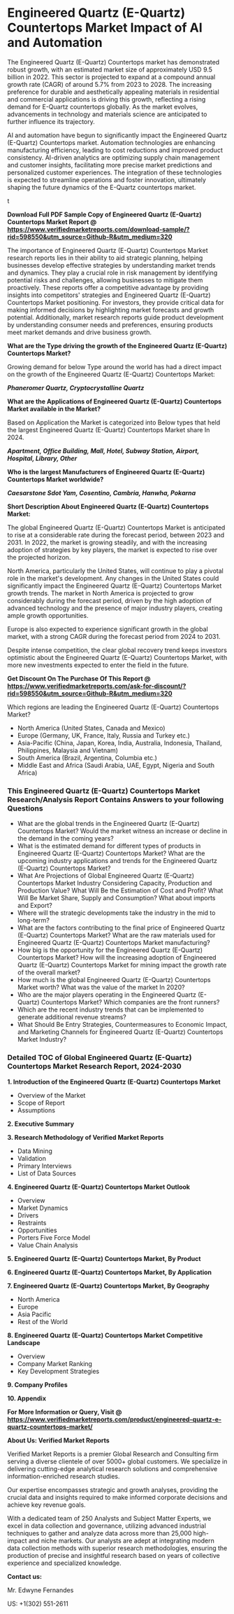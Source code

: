 <meta name="title" content="Global  Engineered Quartz (E-Quartz) Countertops Market Impact of AI and Automation"><meta name="description" content="  The Engineered Quartz (E-Quartz) Countertops market has demonstrated robust growth, with an estimated market size of approximately USD 9.5 billion in 2022. This sect"><meta name="title" content=" Engineered Quartz (E-Quartz) Countertops Market Size, Share, Scope, Trends, Growth, Opportunities, Analysis, Forecast"> <h1>Engineered Quartz (E-Quartz) Countertops Market Impact of AI and Automation</h1> <p>The Engineered Quartz (E-Quartz) Countertops market has demonstrated robust growth, with an estimated market size of approximately USD 9.5 billion in 2022. This sector is projected to expand at a compound annual growth rate (CAGR) of around 5.7% from 2023 to 2028. The increasing preference for durable and aesthetically appealing materials in residential and commercial applications is driving this growth, reflecting a rising demand for E-Quartz countertops globally. As the market evolves, advancements in technology and materials science are anticipated to further influence its trajectory.</p> <p>AI and automation have begun to significantly impact the Engineered Quartz (E-Quartz) Countertops market. Automation technologies are enhancing manufacturing efficiency, leading to cost reductions and improved product consistency. AI-driven analytics are optimizing supply chain management and customer insights, facilitating more precise market predictions and personalized customer experiences. The integration of these technologies is expected to streamline operations and foster innovation, ultimately shaping the future dynamics of the E-Quartz countertops market.</p> t</p><p id="" class=""><strong>Download Full PDF Sample Copy of Engineered Quartz (E-Quartz) Countertops Market Report @ <a href="https://www.verifiedmarketreports.com/download-sample/?rid=598550&utm_source=Github-R&utm_medium=320" target="_blank">https://www.verifiedmarketreports.com/download-sample/?rid=598550&utm_source=Github-R&utm_medium=320</a></strong></p><p>The importance of&nbsp;Engineered Quartz (E-Quartz) Countertops Market research reports lies in their ability to aid strategic planning, helping businesses develop effective strategies by understanding market trends and dynamics. They play a crucial role in risk management by identifying potential risks and challenges, allowing businesses to mitigate them proactively. These reports offer a competitive advantage by providing insights into competitors' strategies and Engineered Quartz (E-Quartz) Countertops Market positioning. For investors, they provide critical data for making informed decisions by highlighting market forecasts and growth potential. Additionally, market research reports guide product development by understanding consumer needs and preferences, ensuring products meet market demands and drive business growth.</p><p><strong>What are the&nbsp;Type driving the growth of the Engineered Quartz (E-Quartz) Countertops Market?</strong></p><p id="" class="">Growing demand for below Type around the world has had a direct impact on the growth of the Engineered Quartz (E-Quartz) Countertops Market:</p><em><strong>Phaneromer Quartz, Cryptocrystalline Quartz</strong></em></p><strong>What are the&nbsp;Applications&nbsp;of Engineered Quartz (E-Quartz) Countertops Market available in the Market?</strong></p><p id="" class="">Based on Application the Market is categorized into Below types that held the largest Engineered Quartz (E-Quartz) Countertops Market share In 2024.</p><em><strong>Apartment, Office Building, Mall, Hotel, Subway Station, Airport, Hospital, Library, Other</strong></em></p><strong>Who is the largest Manufacturers of Engineered Quartz (E-Quartz) Countertops Market worldwide?</strong></p><p><em><strong>Caesarstone Sdot Yam, Cosentino, Cambria, Hanwha, Pokarna</strong></em></p><p id="" class=""><strong>Short Description About Engineered Quartz (E-Quartz) Countertops Market:</strong></p><p>The global Engineered Quartz (E-Quartz) Countertops Market is anticipated to rise at a considerable rate during the forecast period, between 2023 and 2031. In 2022, the market is growing steadily, and with the increasing adoption of strategies by key players, the market is expected to rise over the projected horizon.</p><p>North America, particularly the United States, will continue to play a pivotal role in the market's development. Any changes in the United States could significantly impact the Engineered Quartz (E-Quartz) Countertops Market growth trends. The market in North America is projected to grow considerably during the forecast period, driven by the high adoption of advanced technology and the presence of major industry players, creating ample growth opportunities.</p><p>Europe is also expected to experience significant growth in the global market, with a strong CAGR during the forecast period from 2024 to 2031.</p><p>Despite intense competition, the clear global recovery trend keeps investors optimistic about the Engineered Quartz (E-Quartz) Countertops Market, with more new investments expected to enter the field in the future.</p><p id="" class=""><strong>Get Discount On The Purchase Of This Report @ <a href="https://www.verifiedmarketreports.com/ask-for-discount/?rid=598550&utm_source=Github-R&utm_medium=320" target="_blank">https://www.verifiedmarketreports.com/ask-for-discount/?rid=598550&utm_source=Github-R&utm_medium=320</a></strong></p>Which regions are leading the Engineered Quartz (E-Quartz) Countertops Market?</p><ul><li>North America (United States, Canada and Mexico)</li><li>Europe (Germany, UK, France, Italy, Russia and Turkey etc.)</li><li>Asia-Pacific (China, Japan, Korea, India, Australia, Indonesia, Thailand, Philippines, Malaysia and Vietnam)</li><li>South America (Brazil, Argentina, Columbia etc.)</li><li>Middle East and Africa (Saudi Arabia, UAE, Egypt, Nigeria and South Africa)</li></ul><h3 id="" class="">This Engineered Quartz (E-Quartz) Countertops Market Research/Analysis Report Contains Answers to your following Questions</h3><ul><li>What are the global trends in the Engineered Quartz (E-Quartz) Countertops Market? Would the market witness an increase or decline in the demand in the coming years?</li><li>What is the estimated demand for different types of products in Engineered Quartz (E-Quartz) Countertops Market? What are the upcoming industry applications and trends for the Engineered Quartz (E-Quartz) Countertops Market?</li><li>What Are Projections of Global Engineered Quartz (E-Quartz) Countertops Market Industry Considering Capacity, Production and Production Value? What Will Be the Estimation of Cost and Profit? What Will Be Market Share, Supply and Consumption? What about imports and Export?</li><li>Where will the strategic developments take the industry in the mid to long-term?</li><li>What are the factors contributing to the final price of Engineered Quartz (E-Quartz) Countertops Market? What are the raw materials used for Engineered Quartz (E-Quartz) Countertops Market manufacturing?</li><li>How big is the opportunity for the Engineered Quartz (E-Quartz) Countertops Market? How will the increasing adoption of Engineered Quartz (E-Quartz) Countertops Market for mining impact the growth rate of the overall market?</li><li>How much is the global Engineered Quartz (E-Quartz) Countertops Market worth? What was the value of the market In 2020?</li><li>Who are the major players operating in the Engineered Quartz (E-Quartz) Countertops Market? Which companies are the front runners?</li><li>Which are the recent industry trends that can be implemented to generate additional revenue streams?</li><li>What Should Be Entry Strategies, Countermeasures to Economic Impact, and Marketing Channels for Engineered Quartz (E-Quartz) Countertops Market Industry?</li></ul><h3 id="" class="">Detailed TOC of Global Engineered Quartz (E-Quartz) Countertops Market Research Report, 2024-2030</h3><p id="" class=""><strong>1. Introduction of the Engineered Quartz (E-Quartz) Countertops Market</strong></p><ul><li>Overview of the Market</li><li>Scope of Report</li><li>Assumptions</li></ul><p id="" class=""><strong>2. Executive Summary</strong></p><p id="" class=""><strong>3. Research Methodology of Verified Market Reports</strong></p><ul><li>Data Mining</li><li>Validation</li><li>Primary Interviews</li><li>List of Data Sources</li></ul><p id="" class=""><strong>4. Engineered Quartz (E-Quartz) Countertops Market Outlook</strong></p><ul><li>Overview</li><li>Market Dynamics</li><li>Drivers</li><li>Restraints</li><li>Opportunities</li><li>Porters Five Force Model</li><li>Value Chain Analysis</li></ul><p id="" class=""><strong>5. Engineered Quartz (E-Quartz) Countertops Market, By Product</strong></p><p id="" class=""><strong>6. Engineered Quartz (E-Quartz) Countertops Market, By Application</strong></p><p id="" class=""><strong>7. Engineered Quartz (E-Quartz) Countertops Market, By Geography</strong></p><ul><li>North America</li><li>Europe</li><li>Asia Pacific</li><li>Rest of the World</li></ul><p id="" class=""><strong>8. Engineered Quartz (E-Quartz) Countertops Market Competitive Landscape</strong></p><ul><li>Overview</li><li>Company Market Ranking</li><li>Key Development Strategies</li></ul><p id="" class=""><strong>9. Company Profiles</strong></p><p id="" class=""><strong>10. Appendix</strong></p><p id="" class=""><strong>For More Information or Query, Visit @ <a href="https://www.verifiedmarketreports.com/product/engineered-quartz-e-quartz-countertops-market/" target="_blank">https://www.verifiedmarketreports.com/product/engineered-quartz-e-quartz-countertops-market/</a></strong></p><p id="" class=""><strong>About Us: Verified Market Reports</strong></p><p id="" class="">Verified Market Reports is a premier Global Research and Consulting firm serving a diverse clientele of over 5000+ global customers. We specialize in delivering cutting-edge analytical research solutions and comprehensive information-enriched research studies.</p><p id="" class="">Our expertise encompasses strategic and growth analyses, providing the crucial data and insights required to make informed corporate decisions and achieve key revenue goals.</p><p id="" class="">With a dedicated team of 250 Analysts and Subject Matter Experts, we excel in data collection and governance, utilizing advanced industrial techniques to gather and analyze data across more than 25,000 high-impact and niche markets. Our analysts are adept at integrating modern data collection methods with superior research methodologies, ensuring the production of precise and insightful research based on years of collective experience and specialized knowledge.</p><p id="" class=""><strong>Contact us:</strong></p><p id="" class="">Mr. Edwyne Fernandes</p><p id="" class="">US: +1(302) 551-2611</p>